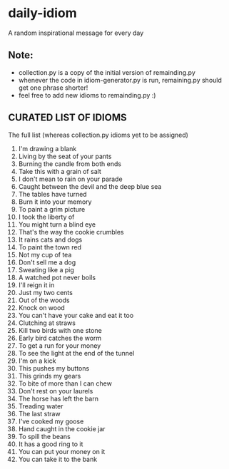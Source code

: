 # daily-idiom
A random inspirational message for every day


## Note:
- collection.py is a copy of the initial version of remainding.py
- whenever the code in idiom-generator.py is run, remaining.py should get one phrase shorter!
- feel free to add new idioms to remainding.py :)


## CURATED LIST OF IDIOMS

The full list (whereas collection.py idioms yet to be assigned)

  1.  I'm drawing a blank
  2.  Living by the seat of your pants
  3.  Burning the candle from both ends
  4.  Take this with a grain of salt
  5.  I don't mean to rain on your parade
  6.  Caught between the devil and the deep blue sea
  7.  The tables have turned
  8.  Burn it into your memory
  9.  To paint a grim picture
 10.  I took the liberty of
 11.  You might turn a blind eye
 12.  That's the way the cookie crumbles
 13.  It rains cats and dogs
 14.  To paint the town red
 15.  Not my cup of tea
 16.  Don't sell me a dog
 17.  Sweating like a pig
 18.  A watched pot never boils
 19.  I'll reign it in
 20.  Just my two cents
 21.  Out of the woods
 22.  Knock on wood
 23.  You can't have your cake and eat it too
 24.  Clutching at straws
 25.  Kill two birds with one stone
 26.  Early bird catches the worm
 27.  To get a run for your money
 28.  To see the light at the end of the tunnel
 29.  I'm on a kick
 30.  This pushes my buttons
 31.  This grinds my gears
 32.  To bite of more than I can chew
 33.  Don't rest on your laurels
 34.  The horse has left the barn
 35.  Treading water
 36.  The last straw
 37.  I've cooked my goose
 38.  Hand caught in the cookie jar
 39.  To spill the beans
 40.  It has a good ring to it
 41.  You can put your money on it
 42.  You can take it to the bank

